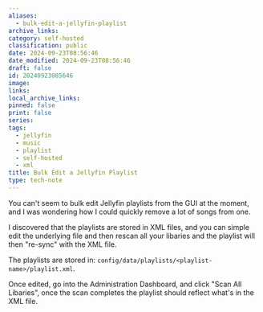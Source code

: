 ```yaml
---
aliases:
  - bulk-edit-a-jellyfin-playlist
archive_links: 
category: self-hosted
classification: public
date: 2024-09-23T08:56:46
date_modified: 2024-09-23T08:56:46
draft: false
id: 20240923085646
image: 
links: 
local_archive_links: 
pinned: false
print: false
series: 
tags:
  - jellyfin
  - music
  - playlist
  - self-hosted
  - xml
title: Bulk Edit a Jellyfin Playlist
type: tech-note
---
```

You can't seem to bulk edit Jellyfin playlists from the GUI at the moment, and I was wondering how I could quickly remove a lot of songs from one.

I discovered that the playlists are stored in XML files, and you can simple edit the underlying file and then rescan all your libaries and the playlist will then "re-sync" with the XML file. 

The playlists are stored in: `config/data/playlists/<playlist-name>/playlist.xml`.

Once edited, go into the Administration Dashboard, and click "Scan All Libaries", once the scan completes the playlist should reflect what's in the XML file.
